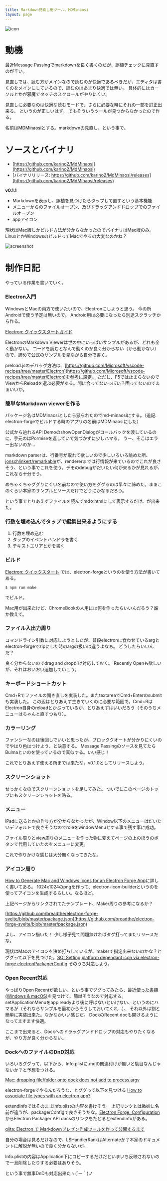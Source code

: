 ```yaml
---
title: Markdown見直し用ツール、MDMinaosi
layout: page
---
```


![icon](https://raw.githubusercontent.com/karino2/MdMinaosi/main/misc/icons/png/256x256.png)

# 動機

最近Message Passingでmarkdownを良く書くのだが、誤植チェックに見直すのが辛い。

見直しでは、読む方がメインなので読むのが快適であるべきだが、エディタは書くのをメインにしているので、読むのはあまり快適では無い。
具体的にはカーソルとかが邪魔でタッチのスクロールがやりにくい。

見直しに必要なのは快適な読むモードで、さらに必要な時にそれの一部を訂正出来る、
というのが正しいはず。
でもそういうツールが見つからなかったので作る。

名前はMDMinaosiとする。markdownの見直し、という事で。


# ソースとバイナリ

- [https://github.com/karino2/MdMinaosi](https://github.com/karino2/MdMinaosi)
- [バイナリリリース: https://github.com/karino2/MdMinaosi/releases](https://github.com/karino2/MdMinaosi/releases)

**v0.1.1**

- Markdownを表示し、誤植を見つけたらタップして直すという基本機能
- メニューからのファイルオープン、及びドラッグアンドドロップでのファイルオープン
- appアイコン

現状はMac版しかビルド方法が分からなかったのでバイナリはMac版のみ。LinuxとかWindowsのビルドってMacでやるの大変なのかね？

![screenshot](https://raw.githubusercontent.com/karino2/MdMinaosi/main/misc/screenshot_md_minaosi.png)


# 制作日記

やっている作業を書いていく。

### Electron入門

WindowsとMacの両方で使いたいので、Electronにしようと思う。
今の所Androidで使う予定は無いので。
Android用は必要になったら別途スクラッチから作る。

[Electron: クイックスタートガイド](https://www.electronjs.org/docs/tutorial/quick-start)

ElectronのMarkdown Viewerは世の中にいっぱいサンプルがあるが、どれも全く動かない。
コードを読むとなんで動くのか良く分からない（から動かない）ので、諦めて公式のサンプルを見ながら自分で書く。

preload.jsのデバッグ方法は、[https://github.com/Microsoft/vscode-recipes/tree/master/Electron](https://github.com/Microsoft/vscode-recipes/tree/master/Electron)を参考に設定。
ただし、F5では止まらないのでViewからReloadを選ぶ必要がある。間に合ってないっぽい？困ってないのでまぁいいか。

### 簡単なMarkdown viewerを作る

パッケージ名はMDMinaosiとしたら怒られたのでmd-minaosiにする。（追記: electron-forgeでビルドする時のアプリの名前はMDMinaosiにした）

公式から辿れるAPI DemoのshowOpenDialogがコールバックを渡しているのに、手元のはPormiseを返していて気づかずに少しハマる。
うー、そこはエラー出ないのか…

markdown parserは、行番号が取れて欲しいので少しいろいろ眺めた所、 [jonschlinkert/remarkable](https://github.com/jonschlinkert/remarkable)が、rendererまでは行情報が来ているのでこれが良さそう、という事でこれを使う。デモのdebugがだいたい何が来るかが見れるが、これなら十分そう。

めちゃくちゃググりにくい名前なので使い方をググるのは早々に諦めた。まぁこのくらい本家のサンプルとソースだけでどうにかなるだろう。

という事でとりあえずファイルを読んでmdをhtmlにして表示するだけ、が出来た。


### 行数を埋め込んでタップで編集出来るようにする

1. 行数を埋め込む
2. タップのイベントハンドラを書く
3. テキストエリアとかを書く


### ビルド

[Electron: クイックスタート](https://www.electronjs.org/docs/tutorial/quick-start#package-and-distribute-the-application)
では、electron-forgeというのを使う方法が書いてある。

```
$ npm run make
```

でビルド。

Mac用が出来たけど、ChromeBookの人用には何を作ったらいいんだろう？誰か教えて。

### ファイル入出力周り

コマンドライン引数に対応しようとしたが、普段electronに食わせているargとelectron-forgeでzipにした時のargの扱いは違うよなぁ。
どうしたらいいんだ？

良く分からないのでdrag and dropだけ対応しておく。
Recently Openも欲しいが、それはおいおい追加していこう。

### キーボードショートカット

Cmd+Rでファイルの開き直しを実装した。またtextareaでCmd+Enterのsubmitも実装した。
この辺はとりあえず生きていくのに必要な範囲で。Cmd+RはElectron自身のreloadとかぶっているが、とりあえずはいいだろう（そのうちメニューはちゃんと直すつもり）。

### カラーリング

ファンシーなのは後回しでいいと思ったが、ブロッククオートが分かりにくいのでやはり色はつけよう、と決意する。
Message Passingのソースを見てたらBulmaといのを使っているので真似する。いい感じ！

これでとりあえず使える所までは来たな。v0.1.0としてリリースしよう。

### スクリーンショット

せっかくなのでスクリーンショットを足してみた。
ついでにこのページのトップにもスクリーンショットを貼る。

### メニュー

iPadに送るとかの作り方が分からなかったが、Window以下のメニューはだいたいデフォルトで良さそうなのでroleをwindowMenuとする事で残す事に成功。

ファイル周りとview周りのメニューを作った物に変えてページの上のほうのボタンで代用していたのをメニューに変更。

これで作りかけな感じは大分無くなってきたな。

### アイコン周り

[How to Generate Mac and Windows Icons for an Electron Forge App](https://chasingcode.dev/blog/electron-generate-mac-windows-app-icons/)に詳しく書いてある。
1024x1024のpngを作って、electron-icon-builderというのを使ってアイコンを生成するらしい。なるほど。

上記ページからリンクされてたテンプレート、Maker周りの参考になるか？

[https://github.com/breadthe/electron-forge-svelte/blob/master/package.json](https://github.com/breadthe/electron-forge-svelte/blob/master/package.json)

よし、アイコン描いた！
少し様子見て問題無ければタグ打ってまたリリースだな。

現状はMacのアイコンを決め打ちしているが、makerで指定出来ないのかな？とググって以下を見つけた。[SO: Setting platform dependant icon via electron-forge electronPackagerConfig](https://stackoverflow.com/questions/48790003/setting-platform-dependant-icon-via-electron-forge-electronpackagerconfig)
そのうち対応しよう。

### Open Recent対応

やっぱりOpen Recentが欲しい、という事でググってみたら、[最近使った書類 (Windows & macOS)](https://www.electronjs.org/docs/tutorial/recent-documents)を見つけて、簡単そうなので対応する。
setApplicationMenuをapp readyより後に呼ばないといけない、というのにハマるが（それならサンプルを最初からそうしておいてくれ…）、
それ以外は割と簡単に実装出来た。なかなかいい感じだ。
DockのRecent docも開けるようになってますます快適。

ここまで出来ると、Dockへのドラッグアンドドロップの対応もやりたくなるが、やり方が良く分からない…

### DockへのファイルのDnD対応

いろいろググって、以下から、Info.plistに.mdの関連付けが無いと駄目なんじゃないか？と予想をつける。

[Mac: dropping file/folder onto dock does not add to process.argv](https://github.com/electron/electron/issues/1926)

electron-forgeでやるんだろうな、とググって以下を見つける [How to associate file types with an electron app?](https://github.com/electron-userland/electron-forge/issues/492)

extendInfoではそのままInfo.plistの内容を書けそう。
上記リンクとは微妙に名前が違うが、packagerConfigで良さそうだな。[Electron Forge: Configuration](https://www.electronforge.io/configuration)からElectron Packager API docsのリンクをたどるとextendInfoがある。

[qiita: Electron で Markdownプレゼン作成ツールを作って公開するまで](https://qiita.com/yhatt/items/0bf65699a538d5508c33)

自分の場合は見るだけなので、LSHandlerRankはAlternateか？本家のドキュメントに解説が無いので良く分からないが。

Info.plistの内容はApplication下にコピーするだけだといまいち反映されないので一旦削除したりする必要はありそう。

という事で無事DnDも対応出来たヽ(´ー｀)ノ